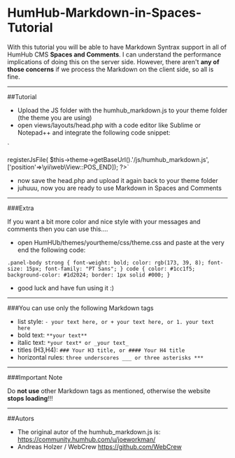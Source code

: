 # HumHub-Markdown-in-Spaces-Tutorial
With this tutorial you will be able to have Markdown Syntrax support in all of HumHub CMS **Spaces and Comments**. I can understand the performance implications of doing this on the server side. However, there aren't **any of those concerns** if we process the Markdown on the client side, so all is fine.
***

##Tutorial

-  Upload the JS folder with the humhub_markdown.js to your theme folder (the theme you are using)
-  open views/layouts/head.php with a code editor like Sublime or Notepad++ and integrate the following code snippet:

`<!-- MARKDOWN IN SPACES -->	
<?php $this->registerJsFile( $this->theme->getBaseUrl().'/js/humhub_markdown.js', ['position'=>\yii\web\View::POS_END]); ?>`
-  now save the head.php and upload it again back to your theme folder
-  juhuuu, now you are ready to use Markdown in Spaces and Comments


***

###Extra

If you want a bit more color and nice style with your messages and comments then you can use this....

-  open HumHUb/themes/yourtheme/css/theme.css and paste at the very end the following code:

`.panel-body strong {
    font-weight: bold;
    color: rgb(173, 39, 8);
    font-size: 15px;
    font-family: "PT Sans";
}
code {
    color: #1cc1f5;
    background-color: #1d2024;
    border: 1px solid #000;
}`
- good luck and have fun using it :)
***


###You can use only the following Markdown tags

- list style: `- your text here, or + your text here, or 1. your text here` 
- bold text: `**your text**`
- italic text: `*your text* or _your text_`
- titles (H3,H4): `### Your H3 title, or #### Your H4 title `
- horizontal rules: `three underscores ___ or three asterisks ***`


***
###Important Note 

Do **not use** other Markdown tags as mentioned, otherwise the website **stops loading**!!!
***

##Autors

-  The original autor of the humhub_markdown.js is: https://community.humhub.com/u/joeworkman/
-  Andreas Holzer / WebCrew https://github.com/WebCrew
